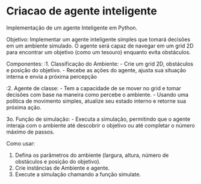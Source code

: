 # Criacao de agente inteligente

Implementação de um agente Inteligente em Python.

Objetivo:
Implementar um agente inteligente simples que tomará decisões em um
ambiente simulado. O agente será capaz de navegar em um grid 2D para
encontrar um objetivo (como um tesouro) enquanto evita obstáculos.

Componentes:
:1. Classificação do Ambiente:
    - Crie um grid 2D, obstáculos e posição do objetivo.
    - Recebe as ações do agente, ajusta sua situação interna e envia a próxima percepção

:2. Agente de classe:
    - Tem a capacidade de se mover no grid e tomar decisões com base na maneira como percebe o ambiente.
    - Usando uma política de movimento simples, atualize seu estado interno e retorne sua próxima ação.

3o. Função de simulação:
    - Executa a simulação, permitindo que o agente interaja com o ambiente até descobrir o objetivo ou até completar o número máximo de passos.

Como usar:
1. Defina os parâmetros do ambiente (largura, altura, número de obstáculos e posição do objetivo).
2. Crie instâncias de Ambiente e agente.
3. Execute a simulação chamando a função simulate.
